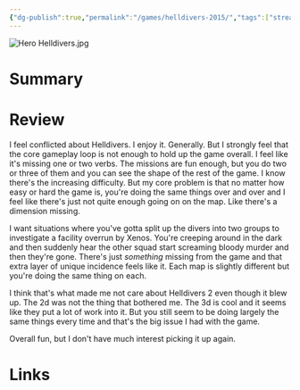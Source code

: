 ```yaml
---
{"dg-publish":true,"permalink":"/games/helldivers-2015/","tags":["streamed","games"],"created":"2024-07-23","updated":"2024-10-29"}
---
```



![Hero Helldivers.jpg](/img/user/Attachments/Hero%20Helldivers.jpg)

# Summary

# Review

I feel conflicted about Helldivers. I enjoy it. Generally. But I strongly feel that the core gameplay loop is not enough to hold up the game overall. I feel like it's missing one or two verbs. The missions are fun enough, but you do two or three of them and you can see the shape of the rest of the game. I know there's the increasing difficulty. But my core problem is that no matter how easy or hard the game is, you're doing the same things over and over and I feel like there's just not quite enough going on on the map. Like there's a dimension missing.

I want situations where you've gotta split up the divers into two groups to investigate a facility overrun by Xenos. You're creeping around in the dark and then suddenly hear the other squad start screaming bloody murder and then they're gone. There's just *something* missing from the game and that extra layer of unique incidence feels like it. Each map is slightly different but you're doing the same thing on each.

I think that's what made me not care about Helldivers 2 even though it blew up. The 2d was not the thing that bothered me. The 3d is cool and it seems like they put a lot of work into it. But you still seem to be doing largely the same things every time and that's the big issue I had with the game.

Overall fun, but I don't have much interest picking it up again.

# Links
